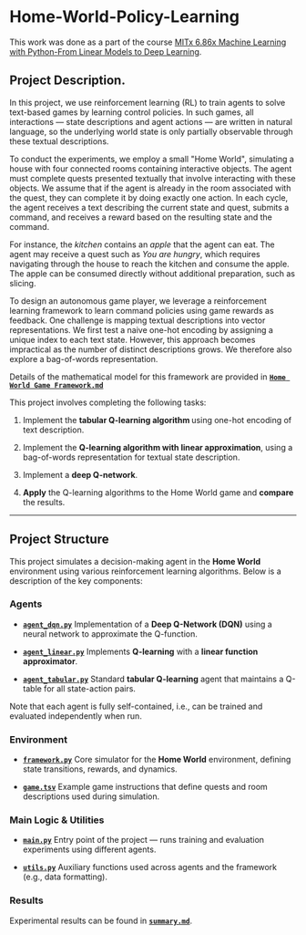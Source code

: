 # Home-World-Policy-Learning

This work was done as a part of the course [MITx 6.86x Machine Learning with Python-From Linear Models to Deep Learning](https://www.edx.org/learn/machine-learning/massachusetts-institute-of-technology-machine-learning-with-python-from-linear-models-to-deep-learning).

## Project Description.

In this project, we use reinforcement learning (RL) to train agents to solve text-based games by learning control policies. In such games, all interactions — state descriptions and agent actions — are written in natural language, so the underlying world state is only partially observable through these textual descriptions.

To conduct the experiments, we employ a small "Home World", simulating a house with four connected rooms containing interactive objects. The agent must complete quests presented textually that involve interacting with these objects. We assume that if the agent is already in the room associated with the quest, they can complete it by doing exactly one action. In each cycle, the agent receives a text describing the current state and quest, submits a command, and receives a reward based on the resulting state and the command.

For instance, the *kitchen* contains an *apple* that the agent can eat. The agent may receive a quest such as *You are hungry*, which requires navigating through the house to reach the kitchen and consume the apple. The apple can be consumed directly without additional preparation, such as slicing.

To design an autonomous game player, we leverage a reinforcement learning framework to learn command policies using game rewards as feedback. One challenge is mapping textual descriptions into vector representations. We first test a naive one-hot encoding by assigning a unique index to each text state. However, this approach becomes impractical as the number of distinct descriptions grows. We therefore also explore a bag-of-words representation.

Details of the mathematical model for this framework are provided in [**`Home World Game Framework.md`**](https://github.com/perepelart/Home-World-Policy-Learning/blob/167907f70361518aff5ff762558ba9d9dd871c3b/Home%20World%20Game%20Framework.md)

This project involves completing the following tasks:

1. Implement the <b> tabular Q-learning algorithm </b> using one-hot encoding of text description.

2. Implement the <b> Q-learning algorithm with linear approximation</b>, using a bag-of-words representation for textual state description.

3. Implement a <b>deep Q-network</b>.

4. **Apply** the Q-learning algorithms to the Home World game and **compare** the results.

---

## Project Structure

This project simulates a decision-making agent in the **Home World** environment using various reinforcement learning algorithms. Below is a description of the key components:

### Agents

* [**`agent_dqn.py`**](agent_dqn.py)
  Implementation of a **Deep Q-Network (DQN)** using a neural network to approximate the Q-function.

* [**`agent_linear.py`**](agent_linear.py)
  Implements **Q-learning** with a **linear function approximator**.

* [**`agent_tabular.py`**](agent_tabular.py)
  Standard **tabular Q-learning** agent that maintains a Q-table for all state-action pairs.

Note that each agent is fully self-contained, i.e., can be trained and evaluated independently when run.

### Environment

* [**`framework.py`**](framework.py)
  Core simulator for the **Home World** environment, defining state transitions, rewards, and dynamics.

* [**`game.tsv`**](game.tsv)
  Example game instructions that define quests and room descriptions used during simulation.

### Main Logic & Utilities

* [**`main.py`**](main.py)
  Entry point of the project — runs training and evaluation experiments using different agents.

* [**`utils.py`**](utils.py)
  Auxiliary functions used across agents and the framework (e.g., data formatting).

### Results

Experimental results can be found in [**`summary.md`**](results/summary.md).
